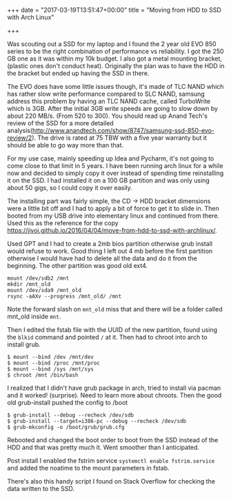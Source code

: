+++
date = "2017-03-19T13:51:47+00:00"
title = "Moving from HDD to SSD with Arch Linux"

+++


Was scouting out a SSD for my laptop and I found the 2 year old EVO 850 series to be the right combination of performance vs reliability. I got the 250 GB one as it was within my 10k budget. I also got a metal mounting bracket, (plastic ones don't conduct heat). Originally the plan was to have the HDD in the bracket but ended up having the SSD in there.

The EVO does have some little issues though, it's made of TLC NAND which has rather slow write performance compared to SLC NAND, samsung address this problem by having an TLC NAND cache, called TurboWrite which is 3GB. After the initial 3GB write speeds are going to slow down by about 220 MB/s. (From 520 to 300). You should read up Anand Tech's review of the SSD for a more detailed analysis(http://www.anandtech.com/show/8747/samsung-ssd-850-evo-review/2). The drive is rated at 75 TBW with a five year warranty but it should be able to go way more than that.

For my use case, mainly speeding up Idea and Pycharm, it's not going to come close to that limit in 5 years. I have been running arch linux for a while now and decided to simply copy it over instead of spending time reinstalling it on the SSD. I had installed it on a 100 GB partition and was only using about 50 gigs, so I could copy it over easily.

The installing part was fairly simple, the CD -> HDD bracket dimensions were a little bit off and I had to apply a bit of force to get it to slide in. Then booted from my USB drive into elementary linux and continued from there. Used this as the reference for the copy https://jivoi.github.io/2016/04/04/move-from-hdd-to-ssd-with-archlinux/.

Used GPT and I had to create a 2mb bios partition otherwise grub install would refuse to work. Good thing I left out 4 mb before the first partition otherwise I would have had to delete all the data and do it from the beginning. The other partition was good old ext4.

```
mount /dev/sdb2 /mnt
mkdir /mnt_old
mount /dev/sda9 /mnt_old
rsync -aAXv --progress /mnt_old/ /mnt
```
Note the forward slash on `mnt_old` miss that and there will be a folder called mnt_old inside `mnt`.

Then I edited the fstab file with the UUID of the new partition, found using the `blkid` command and pointed `/` at it. Then had to chroot into arch to install grub. 

```
$ mount --bind /dev /mnt/dev
$ mount --bind /proc /mnt/proc
$ mount --bind /sys /mnt/sys
$ chroot /mnt /bin/bash
```
I realized that I didn't have grub package in arch, tried to install via pacman and it worked! (surprise). Need to learn more about chroots. Then the good old grub-install pushed the config to /boot

```
$ grub-install --debug --recheck /dev/sdb
$ grub-install --target=i386-pc --debug --recheck /dev/sdb
$ grub-mkconfig -o /boot/grub/grub.cfg
```

Rebooted and changed the boot order to boot from the SSD instead of the HDD and that was pretty much it. Went smoother than I anticipated. 

Post install I enabled the fstrim service `systemctl enable fstrim.service` and added the noatime to the mount parameters in fstab. 

There's also this handy script I found on Stack Overflow for checking the data written to the SSD.

<script src="https://gist.github.com/HackToHell/7c658179c24be63bdf739978b97f313a.js"></script>